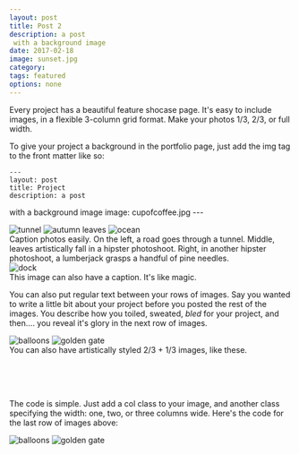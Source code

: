 ```yaml
---
layout: post
title: Post 2
description: a post
 with a background image
date: 2017-02-18
image: sunset.jpg
category:
tags: featured
options: none
---
```


Every project has a beautiful feature shocase page. It's easy to include images, in a flexible 3-column grid format. Make your photos 1/3, 2/3, or full width.

To give your project a background in the portfolio page, just add the img tag to the front matter like so:

	---
	layout: post
	title: Project
	description: a post
  with a background image
	image: cupofcoffee.jpg
	---


<div class="img_row">
	<img class="col one" src="{{ '/images/tunnel.jpg' | prepend: site.baseurl }}" alt="tunnel" title="example image"/>
	<img class="col one" src="{{ '/images/autumn.jpg' | prepend: site.baseurl }}" alt="autumn leaves" title="example image"/>
	<img class="col one" src="{{ '/images/ocean.jpg' | prepend: site.baseurl }}" alt="ocean" title="example image"/>
</div>
<div class="col three caption">
	Caption photos easily. On the left, a road goes through a tunnel. Middle, leaves artistically fall in a hipster photoshoot. Right, in another hipster photoshoot, a lumberjack grasps a handful of pine needles.
</div>
<div class="img_row">
	<img class="col three" src="{{ '/images/dock.jpg' | prepend: site.baseurl }}" alt="dock" title="example image"/>
</div>
<div class="col three caption">
	This image can also have a caption. It's like magic.
</div>

You can also put regular text between your rows of images. Say you wanted to write a little bit about your project before you posted the rest of the images. You describe how you toiled, sweated, *bled* for your project, and then.... you reveal it's glory in the next row of images.


<div class="img_row">
	<img class="col two" src="{{ '/images/balloons.jpg' | prepend: site.baseurl }}" alt="balloons" title="example image"/>
	<img class="col one" src="{{ '/images/goldengate.jpg' | prepend: site.baseurl }}" alt="golden gate" title="example image"/>
</div>
<div class="col three caption">
	You can also have artistically styled 2/3 + 1/3 images, like these.
</div>


<br/><br/><br/>


The code is simple. Just add a col class to your image, and another class specifying the width: one, two, or three columns wide. Here's the code for the last row of images above:

<div class="img_row">
  <img class="col two" alt="balloons" src="{{ '/images/balloons.jpg' | prepend: site.baseurl }}"/>
  <img class="col one" alt="golden gate" src="{{ '/images/goldengate.jpg' | prepend: site.baseurl }}"/>
</div>
